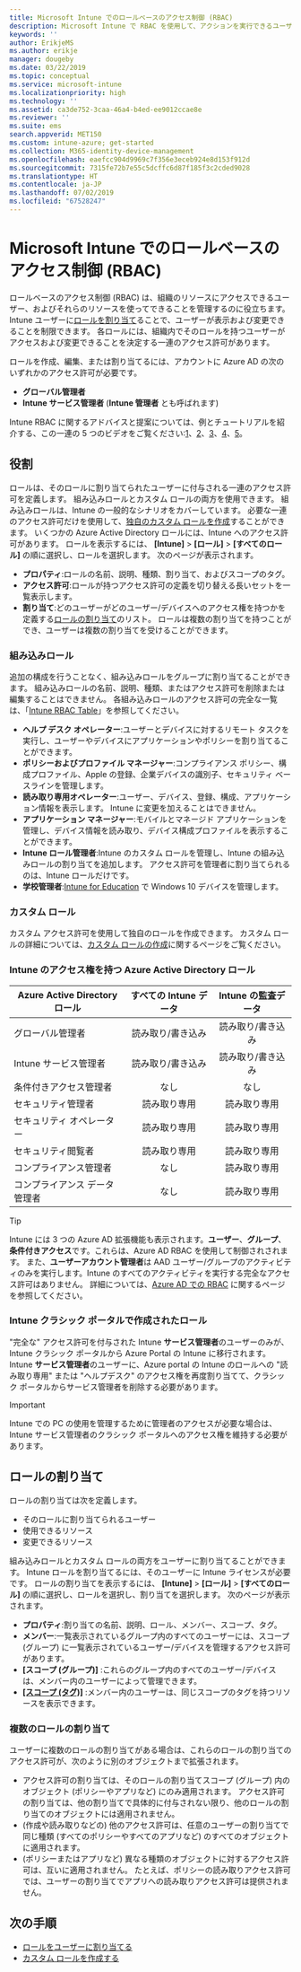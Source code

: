 ```yaml
---
title: Microsoft Intune でのロールベースのアクセス制御 (RBAC)
description: Microsoft Intune で RBAC を使用して、アクションを実行できるユーザーや変更できるユーザーを制御する方法について学習します。
keywords: ''
author: ErikjeMS
ms.author: erikje
manager: dougeby
ms.date: 03/22/2019
ms.topic: conceptual
ms.service: microsoft-intune
ms.localizationpriority: high
ms.technology: ''
ms.assetid: ca3de752-3caa-46a4-b4ed-ee9012ccae8e
ms.reviewer: ''
ms.suite: ems
search.appverid: MET150
ms.custom: intune-azure; get-started
ms.collection: M365-identity-device-management
ms.openlocfilehash: eaefcc904d9969c7f356e3eceb924e8d153f912d
ms.sourcegitcommit: 7315fe72b7e55c5dcffc6d87f185f3c2cded9028
ms.translationtype: HT
ms.contentlocale: ja-JP
ms.lasthandoff: 07/02/2019
ms.locfileid: "67528247"
---
```

# <a name="role-based-access-control-rbac-with-microsoft-intune"></a>Microsoft Intune でのロールベースのアクセス制御 (RBAC)

ロールベースのアクセス制御 (RBAC) は、組織のリソースにアクセスできるユーザー、およびそれらのリソースを使ってできることを管理するのに役立ちます。  Intune ユーザーに[ロールを割り当て](assign-role.md)ることで、ユーザーが表示および変更できることを制限できます。 各ロールには、組織内でそのロールを持つユーザーがアクセスおよび変更できることを決定する一連のアクセス許可があります。

ロールを作成、編集、または割り当てるには、アカウントに Azure AD の次のいずれかのアクセス許可が必要です。
- **グローバル管理者**
- **Intune サービス管理者** (**Intune 管理者** とも呼ばれます)

Intune RBAC に関するアドバイスと提案については、例とチュートリアルを紹介する、この一連の 5 つのビデオをご覧ください:[1](https://www.youtube.com/watch?v=5deXLMLcnKY)、[2](https://www.youtube.com/watch?v=38dnMBLuxbQ)、[3](https://www.youtube.com/watch?v=6vqg9cAkMbY)、[4](https://www.youtube.com/watch?v=5yOLajFFMHE)、[5](https://www.youtube.com/watch?v=P5DDvsSF4Wk)。

## <a name="roles"></a>役割
ロールは、そのロールに割り当てられたユーザーに付与される一連のアクセス許可を定義します。
組み込みロールとカスタム ロールの両方を使用できます。 組み込みロールは、Intune の一般的なシナリオをカバーしています。 必要な一連のアクセス許可だけを使用して、[独自のカスタム ロールを作成](create-custom-role.md)することができます。 いくつかの Azure Active Directory ロールには、Intune へのアクセス許可があります。
ロールを表示するには、 **[Intune]**  >  **[ロール]**  >  **[すべてのロール]** の順に選択し、ロールを選択します。 次のページが表示されます。

- **プロパティ**:ロールの名前、説明、種類、割り当て、およびスコープのタグ。 
- **アクセス許可**:ロールが持つアクセス許可の定義を切り替える長いセットを一覧表示します。
- **割り当て**:どのユーザーがどのユーザー/デバイスへのアクセス権を持つかを定義する[ロールの割り当て]( assign-role.md)のリスト。 ロールは複数の割り当てを持つことができ、ユーザーは複数の割り当てを受けることができます。

### <a name="built-in-roles"></a>組み込みロール
追加の構成を行うことなく、組み込みロールをグループに割り当てることができます。 組み込みロールの名前、説明、種類、またはアクセス許可を削除または編集することはできません。 各組み込みロールのアクセス許可の完全な一覧は、「[Intune RBAC Table](https://gallery.technet.microsoft.com/Intune-RBAC-table-2e3c9a1a)」を参照してください。

- **ヘルプ デスク オペレーター**:ユーザーとデバイスに対するリモート タスクを実行し、ユーザーやデバイスにアプリケーションやポリシーを割り当てることができます。
- **ポリシーおよびプロファイル マネージャー**:コンプライアンス ポリシー、構成プロファイル、Apple の登録、企業デバイスの識別子、セキュリティ ベースラインを管理します。
- **読み取り専用オペレーター**:ユーザー、デバイス、登録、構成、アプリケーション情報を表示します。 Intune に変更を加えることはできません。
- **アプリケーション マネージャー**:モバイルとマネージド アプリケーションを管理し、デバイス情報を読み取り、デバイス構成プロファイルを表示することができます。
- **Intune ロール管理者**:Intune のカスタム ロールを管理し、Intune の組み込みロールの割り当てを追加します。 アクセス許可を管理者に割り当てられるのは、Intune ロールだけです。
- **学校管理者**:[Intune for Education](introduction-intune-education.md) で Windows 10 デバイスを管理します。

### <a name="custom-roles"></a>カスタム ロール
カスタム アクセス許可を使用して独自のロールを作成できます。 カスタム ロールの詳細については、[カスタム ロールの作成](create-custom-role.md)に関するページをご覧ください。

### <a name="azure-active-directory-roles-with-intune-access"></a>Intune のアクセス権を持つ Azure Active Directory ロール
| Azure Active Directory ロール | すべての Intune データ | Intune の監査データ |
| --- | :---: | :---: |
| グローバル管理者 | 読み取り/書き込み | 読み取り/書き込み |
| Intune サービス管理者 | 読み取り/書き込み | 読み取り/書き込み |
| 条件付きアクセス管理者 | なし | なし |
| セキュリティ管理者 | 読み取り専用 | 読み取り専用 |
| セキュリティ オペレーター | 読み取り専用 | 読み取り専用 |
| セキュリティ閲覧者 | 読み取り専用 | 読み取り専用 |
| コンプライアンス管理者 | なし | 読み取り専用 |
| コンプライアンス データ管理者 | なし | 読み取り専用 |

> [!TIP]
> Intune には 3 つの Azure AD 拡張機能も表示されます。**ユーザー**、**グループ**、**条件付きアクセス**です。これらは、Azure AD RBAC を使用して制御されされます。 また、**ユーザーアカウント管理者**は AAD ユーザー/グループのアクティビティのみを実行します。Intune のすべてのアクティビティを実行する完全なアクセス許可はありません。 詳細については、[Azure AD での RBAC](https://docs.microsoft.com/azure/active-directory/active-directory-assign-admin-roles) に関するページを参照してください。
### <a name="roles-created-in-the-intune-classic-portal"></a>Intune クラシック ポータルで作成されたロール
"完全な" アクセス許可を付与された Intune **サービス管理者**のユーザーのみが、Intune クラシック ポータルから Azure Portal の Intune に移行されます。 Intune **サービス管理者**のユーザーに、Azure portal の Intune のロールへの "読み取り専用" または "ヘルプデスク" のアクセス権を再度割り当てて、クラシック ポータルからサービス管理者を削除する必要があります。
> [!IMPORTANT]
> Intune での PC の使用を管理するために管理者のアクセスが必要な場合は、Intune サービス管理者のクラシック ポータルへのアクセス権を維持する必要があります。

## <a name="role-assignments"></a>ロールの割り当て
ロールの割り当ては次を定義します。

- そのロールに割り当てられるユーザー
- 使用できるリソース
- 変更できるリソース

組み込みロールとカスタム ロールの両方をユーザーに割り当てることができます。 Intune ロールを割り当てるには、そのユーザーに Intune ライセンスが必要です。
ロールの割り当てを表示するには、 **[Intune]**  >  **[ロール]**  >  **[すべてのロール]** の順に選択し、ロールを選択し、割り当てを選択します。 次のページが表示されます。

- **プロパティ**:割り当ての名前、説明、ロール、メンバー、スコープ、タグ。
- **メンバー**:一覧表示されているグループ内のすべてのユーザーには、スコープ (グループ) に一覧表示されているユーザー/デバイスを管理するアクセス許可があります。
- **[スコープ (グループ)]** :これらのグループ内のすべてのユーザー/デバイスは、メンバー内のユーザーによって管理できます。
- **[[スコープ (タグ)]](scope-tags.md)** :メンバー内のユーザーは、同じスコープのタグを持つリソースを表示できます。

### <a name="multiple-role-assignments"></a>複数のロールの割り当て
ユーザーに複数のロールの割り当てがある場合は、これらのロールの割り当てのアクセス許可が、次のように別のオブジェクトまで拡張されます。

- アクセス許可の割り当ては、そのロールの割り当てスコープ (グループ) 内のオブジェクト (ポリシーやアプリなど) にのみ適用されます。 アクセス許可の割り当ては、他の割り当てで具体的に付与されない限り、他のロールの割り当てのオブジェクトには適用されません。
- (作成や読み取りなどの) 他のアクセス許可は、任意のユーザーの割り当てで同じ種類 (すべてのポリシーやすべてのアプリなど) のすべてのオブジェクトに適用されます。
- (ポリシーまたはアプリなど) 異なる種類のオブジェクトに対するアクセス許可は、互いに適用されません。 たとえば、ポリシーの読み取りアクセス許可では、ユーザーの割り当てでアプリへの読み取りアクセス許可は提供されません。

## <a name="next-steps"></a>次の手順
- [ロールをユーザーに割り当てる](assign-role.md)
- [カスタム ロールを作成する](create-custom-role.md)
